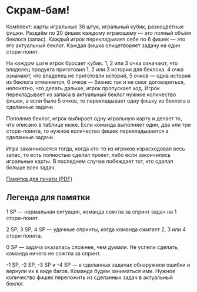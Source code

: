 # Скрам-бам!

Комплект: карты игральные 36 штук, игральный кубик, разноцветные фишки.
Раздаём по 20 фишек каждому играющему — это полный объём беклога (запас).
Каждый игрок перекладывает себе по 6 фишек — это его актуальный беклог.
Каждая фишка олицетворяет задачу на один стори-поинт.

На каждом шаге игрок бросает кубик. 1, 2 или 3 очка означают, что владелец продукта приготовил 1, 2 или 3 истории для беклока. 4 очка означают, что владелец не приготовли историй, 5 очков — одна история из беклога отменяется, 6 очков — бизнес так и не смог договориться, непонятно, что делать дальше, игрок пропускает ход. Игрок перекладывает из запаса в актуальный беклог нужное количество фишек, а если было 5 очков, то перекладывает одну фишку из беклога в сделанные задачи.

Пополнив беклог, игрок выбирает одну игральную карту и делает то, что описано в таблице ниже. Если команда выполняет один, два или три стори-поинта, то нужное количество фишек перекладывается в сделанные задачи.

Игра заканчивается тогда, когда кто-то из игроков израсходовал весь запас, то есть полностью сделал проект, либо если закончились игральные карты. В последнем случае побеждает тот, кто сделал больше всех задач.

[Памятка для печати (PDF)](https://github.com/user-attachments/files/15938119/scrum-bum.pdf)

## Легенда для памятки

1 SP — нормальная ситуация, команда сожгла за спринт задач на 1 стори-поинт.

2 SP, 3 SP, 4 SP — удачные спринты, когда команда сжигает 2, 3 или 4 стори-поинта.

0 SP — задача оказалась сложнее, чем думали. Не успели сделать, команда ничего не сожгла за спринт.

-1 SP, -2 SP, -3 SP и -4 SP — в сделанных задачах обнаружили ошибки и вернули их в виде багов. Команда будем заниматься ими. Нужное количество фишек переложить из сделанных задач в актуальный беклог.

